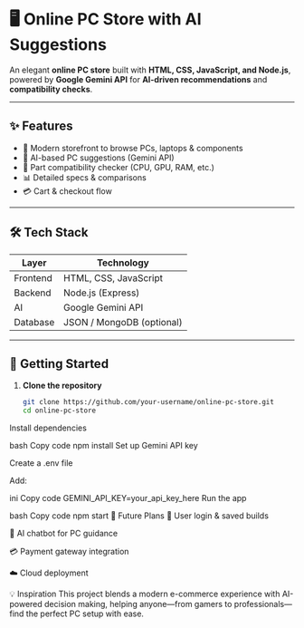 # 🖥️ Online PC Store with AI Suggestions  

An elegant **online PC store** built with **HTML, CSS, JavaScript, and Node.js**, powered by **Google Gemini API** for **AI-driven recommendations** and **compatibility checks**.  

---

## ✨ Features  
- 🛒 Modern storefront to browse PCs, laptops & components  
- 🤖 AI-based PC suggestions (Gemini API)  
- 🔧 Part compatibility checker (CPU, GPU, RAM, etc.)  
- 📊 Detailed specs & comparisons  
- 💳 Cart & checkout flow  

---

## 🛠️ Tech Stack  
| Layer      | Technology |
|------------|------------|
| Frontend   | HTML, CSS, JavaScript |
| Backend    | Node.js (Express) |
| AI         | Google Gemini API |
| Database   | JSON / MongoDB (optional) |

---

## 🚀 Getting Started  

1. **Clone the repository**  
   ```bash
   git clone https://github.com/your-username/online-pc-store.git
   cd online-pc-store
Install dependencies

bash
Copy code
npm install
Set up Gemini API key

Create a .env file

Add:

ini
Copy code
GEMINI_API_KEY=your_api_key_here
Run the app

bash
Copy code
npm start
📌 Future Plans
🔐 User login & saved builds

💬 AI chatbot for PC guidance

💳 Payment gateway integration

☁️ Cloud deployment

💡 Inspiration
This project blends a modern e-commerce experience with AI-powered decision making, helping anyone—from gamers to professionals—find the perfect PC setup with ease.
